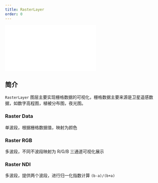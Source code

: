 ```yaml
---
title: RasterLayer
order: 0
---
```


<embed src="@/docs/api/common/style.md"></embed>

## 简介

`RasterLayer` 图层主要实现栅格数据的可视化，栅格数据主要来源是卫星遥感数据，如数字高程图，植被分布图，夜光图。

### Raster Data

单波段，根据栅格数据值，映射为颜色

### Raster RGB

多波段，不同不波段映射为 R/G/B 三通道可视化展示

### Raster NDI

多波段，提供两个波段，进行归一化指数计算 `(b-a)/(b+a)`
